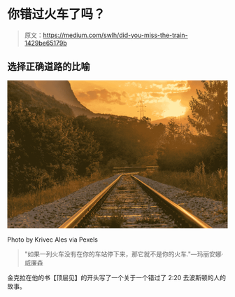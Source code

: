 # 你错过火车了吗？

> 原文：<https://medium.com/swlh/did-you-miss-the-train-1429be65179b>

## 选择正确道路的比喻

![](img/30f28bcefbf7dca538071dd56fe5a9d2.png)

Photo by Krivec Ales via Pexels

> "如果一列火车没有在你的车站停下来，那它就不是你的火车."—玛丽安娜·威廉森

金克拉在他的书【顶层见】的开头写了一个关于一个错过了 2:20 去波斯顿的人的故事。